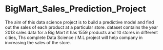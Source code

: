 # BigMart_Sales_Prediction_Project
The aim of this data science project is to build a predictive model and find out the sales of each product at a particular store.
dataset contains the year 2013 sales data for a Big Mart it has 1559 products and 10 stores in different cities, 
Ths complete Data Science / M.L project will help company in increasing the sales of the store.
